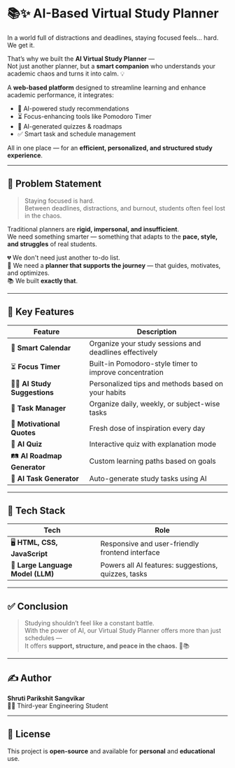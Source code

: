 # 📚✨ AI-Based Virtual Study Planner

In a world full of distractions and deadlines, staying focused feels… hard.  
We get it.

That’s why we built the **AI Virtual Study Planner** —  
Not just another planner, but a **smart companion** who understands your academic chaos and turns it into calm. 💡

A **web-based platform** designed to streamline learning and enhance academic performance, it integrates:

- 🎯 AI-powered study recommendations  
- ⏳ Focus-enhancing tools like Pomodoro Timer  
- 🧠 AI-generated quizzes & roadmaps  
- ✅ Smart task and schedule management

All in one place — for an **efficient, personalized, and structured study experience**.

---

## 🧩 Problem Statement

> Staying focused is hard.  
> Between deadlines, distractions, and burnout, students often feel lost in the chaos.

Traditional planners are **rigid, impersonal, and insufficient**.  
We need something smarter — something that adapts to the **pace, style, and struggles** of real students.

💔 We don't need just another to-do list.  
🤖 We need a **planner that supports the journey** — that guides, motivates, and optimizes.  
📚 We built **exactly that**.

---

## 🚀 Key Features

| Feature                       | Description                                              |
|------------------------------|----------------------------------------------------------|
| 📅 **Smart Calendar**         | Organize your study sessions and deadlines effectively   |
| ⏳ **Focus Timer**            | Built-in Pomodoro-style timer to improve concentration   |
| 🧑‍🏫 **AI Study Suggestions** | Personalized tips and methods based on your habits       |
| 🎯 **Task Manager**           | Organize daily, weekly, or subject-wise tasks            |
| 🧘 **Motivational Quotes**    | Fresh dose of inspiration every day                     |
| 💬 **AI Quiz**                | Interactive quiz with explanation mode                  |
| 🛤️ **AI Roadmap Generator**  | Custom learning paths based on goals                    |
| 📝 **AI Task Generator**      | Auto-generate study tasks using AI                     |

---

## 🔧 Tech Stack

| Tech                        | Role                                                   |
|----------------------------|--------------------------------------------------------|
| 🖥️ **HTML, CSS, JavaScript** | Responsive and user-friendly frontend interface         |
| 🤖 **Large Language Model (LLM)** | Powers all AI features: suggestions, quizzes, tasks |

---

## ✅ Conclusion

> Studying shouldn’t feel like a constant battle.  
> With the power of AI, our Virtual Study Planner offers more than just schedules —  
> It offers **support, structure, and peace in the chaos.** 🌿📚

---

## ✍️ Author

**Shruti Parikshit Sangvikar**  
👩‍🎓 Third-year Engineering Student  


---

## 📌 License

This project is **open-source** and available for **personal** and **educational** use.
